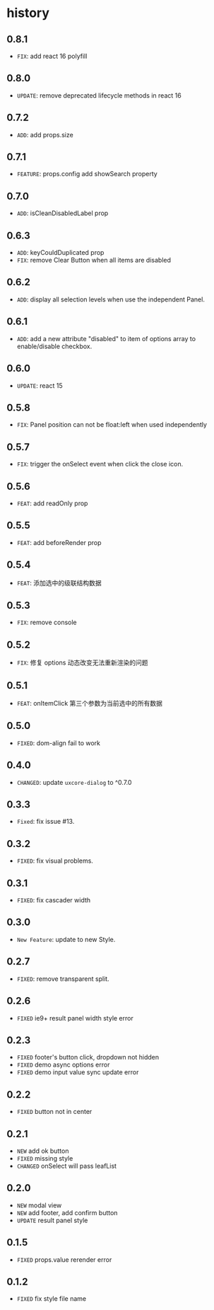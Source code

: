 # history

## 0.8.1

* `FIX`: add react 16 polyfill

## 0.8.0

* `UPDATE`: remove deprecated lifecycle methods in react 16

## 0.7.2

* `ADD`: add props.size

## 0.7.1

* `FEATURE`: props.config add showSearch property

## 0.7.0

* `ADD`: isCleanDisabledLabel prop

## 0.6.3

* `ADD`: keyCouldDuplicated prop
* `FIX`: remove Clear Button when all items are disabled

## 0.6.2

* `ADD`: display all selection levels when use the independent Panel.

## 0.6.1

* `ADD`: add a new attribute "disabled" to item of options array to enable/disable checkbox.

## 0.6.0

* `UPDATE`: react 15

## 0.5.8

* `FIX`: Panel position can not be float:left when used independently

## 0.5.7

* `FIX`: trigger the onSelect event when click the close icon.

## 0.5.6

* `FEAT`: add readOnly prop

## 0.5.5

* `FEAT`: add beforeRender prop

## 0.5.4

* `FEAT`: 添加选中的级联结构数据

## 0.5.3

* `FIX`: remove console

## 0.5.2

* `FIX`: 修复 options 动态改变无法重新渲染的问题

## 0.5.1

* `FEAT`: onItemClick 第三个参数为当前选中的所有数据

## 0.5.0

* `FIXED`: dom-align fail to work

## 0.4.0

* `CHANGED`: update `uxcore-dialog` to ^0.7.0

## 0.3.3

* `Fixed`: fix issue #13.

## 0.3.2

* `FIXED`: fix visual problems.

## 0.3.1

* `FIXED`: fix cascader width

## 0.3.0

* `New Feature`: update to new Style.

## 0.2.7

* `FIXED`: remove transparent split.

## 0.2.6

* `FIXED` ie9+ result panel width style error

## 0.2.3

* `FIXED` footer's button click, dropdown not hidden
* `FIXED` demo async options error
* `FIXED` demo input value sync update error

## 0.2.2

* `FIXED` button not in center

## 0.2.1

* `NEW` add ok button
* `FIXED` missing style
* `CHANGED` onSelect will pass leafList

## 0.2.0

* `NEW` modal view
* `NEW` add footer, add confirm button
* `UPDATE` result panel style

## 0.1.5

* `FIXED` props.value rerender error

## 0.1.2

* `FIXED` fix style file name
